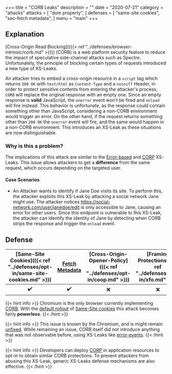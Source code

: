 +++
title = "CORB Leaks"
description = ""
date = "2020-07-21"
category = "attacks"
attacks = [
    "dom property",
]
defenses = [
    "same-site cookies",
    "sec-fetch metadata",
]
menu = "main"
+++

## Explanation

[Cross-Origin Read Blocking](({{< ref "../defenses/browser-intrinsic/corb.md" >}})) (CORB) is a web platform security feature to reduce the impact of speculative side-channel attacks such as Spectre. Unfortunately, the principle of blocking certain types of requests introduced a new type of XS-Leaks.

An attacker tries to embed a cross-origin resource in a `script` tag which returns `200 OK` with `text/html` as `Content-Type` and a `nosniff` Header, in order to protect sensitive contents from entering the attacker's process, `CORB` will replace the original response with an empty one. Since an empty response is **valid** JavaScript, the `onerror` event won't be fired and `onload` will fire instead. This behavior is unfortunate, as the response could contain something other than JavaScript, considering a non-CORB environment would trigger an error. On the other hand, if the request returns something other than `200 OK` the `onerror` event will fire, and the same would happen in a non-CORB environment. This introduces an XS-Leak as these situations are now distinguishable.


### Why is this a problem?

The implications of this attack are similar to the [Error-based](https://TODO) and [CORP](https://TODO) XS-Leaks. This issue allows attackers to get a **difference** from the same request, which occurs depending on the targeted user.

#### Case Scenarios

- An Attacker wants to identify if Jane Doe visits its site. To perform this, the attacker exploits this XS-Leak by attacking a social network Jane might use. The attacker notices https://social-network.com/user/janedoe/edit is only accessible to Jane, causing an error for other users. Since this endpoint is vulnerable to this XS-Leak, the attacker can identify the identity of Jane by detecting when CORB strips the response and trigger the `onload` event.

## Defense


| [Same-Site Cookies]({{< ref "../defenses/opt-in/same-site-cookies.md" >}})  | [Fetch Metadata](https://TODO)  | [Cross-Origin-Opener-Policy]({{< ref "../defenses/opt-in/coop.md" >}})  |  [Framing Protections]({{< ref "../defenses/opt-in/xfo.md" >}}) |
|:------------------:|:---------------:|:-----:|:--------------------:|
|         ✔️         |      ✔️         |  ❌   |          ❌         |


{{< hint info >}}
Chromium is the only browser currently implementing [CORB](https://TODO). With the [default rollout](https://www.chromium.org/updates/same-site) of [Same-Site cookies](https://TODO) this attack becomes fairly **powerless**.
{{< /hint >}}

{{< hint info >}}
This issue is known by the Chromium, and is might remain [unfixed](https://docs.google.com/document/d/1kdqstoT1uH5JafGmRXrtKE4yVfjUVmXitjcvJ4tbBvM/edit?ts=5f2c8004). While remaining an issue, CORB itself did not introduce anything that was not observable before, using XS-Leaks like [error-events](https://TODO).
{{< /hint >}}

{{< hint info >}}
Developers can deploy [CORP](https://TODO) in application resources to opt-in to obtain similar CORB protections. To prevent attackers from abusing this XS-Leak, generic XS-Leaks defense mechanisms are also effective.
{{< /hint >}}

[^1]: CORB vs side channels, [link](https://docs.google.com/document/d/1kdqstoT1uH5JafGmRXrtKE4yVfjUVmXitjcvJ4tbBvM/edit?ts=5f2c8004)
